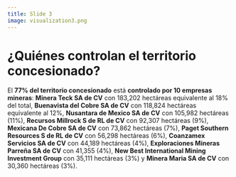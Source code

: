 ```yaml
---
title: Slide 3
image: visualization3.png
---
```


# ¿Quiénes controlan el territorio concesionado?

El **77% del territorio concesionado** está **controlado por 10 empresas mineras**: **Minera Teck SA de CV** con 183,202 hectáreas equivalente al 18% del total, **Buenavista del Cobre SA de CV** con 118,824 hectáreas equivalente al 12%, **Nusantara de Mexico SA de CV** con 105,982 hectáreas (11%), **Recursos Millrock S de RL de CV**	con 92,307 hectáreas (9%), **Mexicana De Cobre SA de CV** con 73,862 hectáreas (7%), **Paget Southern Resources S de RL de CV** con 56,298 hectáreas (6%), **Coanzamex Servicios SA de CV** con 44,189 hectáreas (4%), **Exploraciones Mineras Parreña SA de CV** con 41,355 (4%), **New Best International Mining Investment Group** con 35,111 hectáreas (3%) y **Minera Maria SA de CV** con 30,360 hectáreas (3%).
